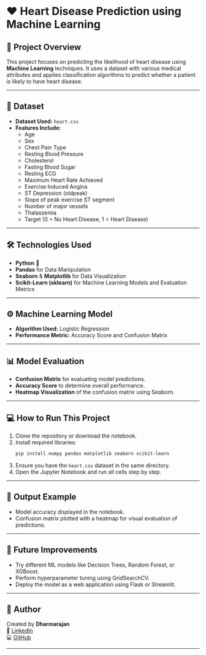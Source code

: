 # ❤️ Heart Disease Prediction using Machine Learning

## 📌 Project Overview
This project focuses on predicting the likelihood of heart disease using **Machine Learning** techniques. It uses a dataset with various medical attributes and applies classification algorithms to predict whether a patient is likely to have heart disease.

---

## 📂 Dataset
- **Dataset Used:** `heart.csv`
- **Features Include:**
  - Age
  - Sex
  - Chest Pain Type
  - Resting Blood Pressure
  - Cholesterol
  - Fasting Blood Sugar
  - Resting ECG
  - Maximum Heart Rate Achieved
  - Exercise Induced Angina
  - ST Depression (oldpeak)
  - Slope of peak exercise ST segment
  - Number of major vessels
  - Thalassemia
  - Target (0 = No Heart Disease, 1 = Heart Disease)

---

## 🛠️ Technologies Used
- **Python** 🐍
- **Pandas** for Data Manipulation
- **Seaborn** & **Matplotlib** for Data Visualization
- **Scikit-Learn (sklearn)** for Machine Learning Models and Evaluation Metrics

---

## ⚙️ Machine Learning Model
- **Algorithm Used:** Logistic Regression
- **Performance Metric:** Accuracy Score and Confusion Matrix

---

## 📊 Model Evaluation
- **Confusion Matrix** for evaluating model predictions.
- **Accuracy Score** to determine overall performance.
- **Heatmap Visualization** of the confusion matrix using Seaborn.

---

## 💻 How to Run This Project
1. Clone the repository or download the notebook.
2. Install required libraries:
   ```bash
   pip install numpy pandas matplotlib seaborn scikit-learn
   ```
3. Ensure you have the `heart.csv` dataset in the same directory.
4. Open the Jupyter Notebook and run all cells step by step.

---

## 🎁 Output Example
- Model accuracy displayed in the notebook.
- Confusion matrix plotted with a heatmap for visual evaluation of predictions.

---

## 🚀 Future Improvements
- Try different ML models like Decision Trees, Random Forest, or XGBoost.
- Perform hyperparameter tuning using GridSearchCV.
- Deploy the model as a web application using Flask or Streamlit.

---

## 📢 Author
Created by **Dharmarajan**  
🔗 [LinkedIn](https://www.linkedin.com/in/dharmarajan-ai)  
💻 [GitHub](https://github.com/IAMDHARMA)

---
